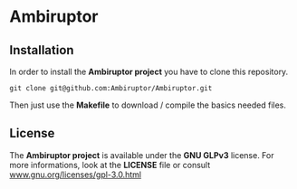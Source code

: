 # Ambiruptor

## Installation

In order to install the **Ambiruptor project** you have to clone this repository.
```
git clone git@github.com:Ambiruptor/Ambiruptor.git
```
Then just use the **Makefile** to download / compile the basics needed files.

## License

The **Ambiruptor project** is available under the **GNU GLPv3** license. For more informations, look at the **LICENSE** file or consult www.gnu.org/licenses/gpl-3.0.html
